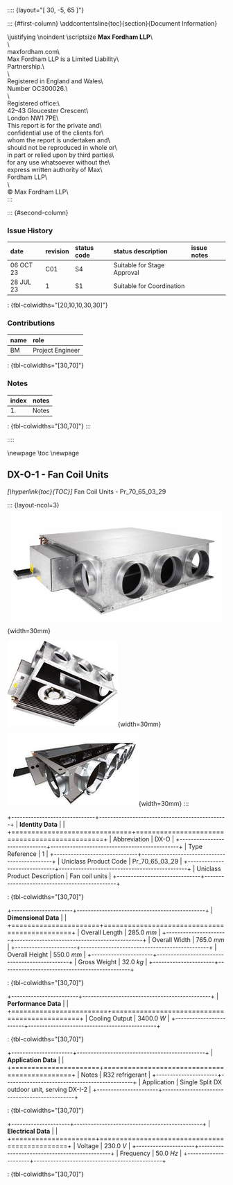 :::: {layout="[ 30, -5, 65 ]"}

::: {#first-column}
\addcontentsline{toc}{section}{Document Information}

\justifying \noindent \scriptsize __Max Fordham LLP__\                      
\                                         
maxfordham.com\                           
Max Fordham LLP is a Limited Liability\   
Partnership.\                             
\                                         
Registered in England and Wales\          
Number OC300026.\                         
\                                         
Registered office:\                       
42–43 Gloucester Crescent\                
London NW1 7PE\                           
This report is for the private and\       
confidential use of the clients for\      
whom the report is undertaken and\        
should not be reproduced in whole or\     
in part or relied upon by third parties\  
for any use whatsoever without the\       
express written authority of Max\         
Fordham LLP\                              
\                                         
© Max Fordham LLP\      
:::

::: {#second-column}
### Issue History
| date       | revision   | status code   | status description         | issue notes   |
|:-----------|:-----------|:--------------|:---------------------------|:--------------|
| 06 OCT 23  | C01        | S4            | Suitable for Stage Approval |               |
| 28 JUL 23  | 1          | S1            | Suitable for Coordination  |               |

: {tbl-colwidths="[20,10,10,30,30]"}

### Contributions
| name   | role             |      
|:-------|:-----------------|      
| BM     | Project Engineer |      

: {tbl-colwidths="[30,70]"}

### Notes
| index   | notes   |  
|---------|---------|  
| 1.      | Notes   |  

: {tbl-colwidths="[30,70]"}
:::

::::

\newpage
\toc
\newpage

## DX-O-1 - Fan Coil Units

_[\hyperlink{toc}{TOC}]_ Fan Coil Units - Pr_70_65_03_29

::: {layout-ncol=3}
![A fan coil unit](../../images/fcu.jpg){width=30mm}

![Another fan coil unit](../../images/fcu-2.png){width=30mm}

![Fan coil unit again!](../../images/fcu-3.png){width=30mm}
:::

+------------------------------+----------------------------------------------+
| **Identity Data**            |                                              |
+==============================+==============================================+
| Abbreviation                 | DX-O                                         |
+------------------------------+----------------------------------------------+
| Type Reference               | 1                                            |
+------------------------------+----------------------------------------------+
| Uniclass Product Code        | Pr_70_65_03_29                               |
+------------------------------+----------------------------------------------+
| Uniclass Product Description | Fan coil units                               |
+------------------------------+----------------------------------------------+

: {tbl-colwidths="[30,70]"}

+----------------------+----------------------------------------------+
| **Dimensional Data** |                                              |
+======================+==============================================+
| Overall Length       | 285.0 _mm_                                   |
+----------------------+----------------------------------------------+
| Overall Width        | 765.0 _mm_                                   |
+----------------------+----------------------------------------------+
| Overall Height       | 550.0 _mm_                                   |
+----------------------+----------------------------------------------+
| Gross Weight         | 32.0 _kg_                                    |
+----------------------+----------------------------------------------+

: {tbl-colwidths="[30,70]"}

+------------------------+----------------------------------------------+
| **Performance Data**   |                                              |
+========================+==============================================+
| Cooling Output         | 3400.0 _W_                                   |
+------------------------+----------------------------------------------+

: {tbl-colwidths="[30,70]"}

+----------------------+----------------------------------------------+
| **Application Data** |                                              |
+======================+==============================================+
| Notes                | R32 refrigerant                              |
+----------------------+----------------------------------------------+
| Application          | Single Split DX outdoor unit, serving DX-I-2 |
+----------------------+----------------------------------------------+

: {tbl-colwidths="[30,70]"}

+---------------------+----------------------------------------------+
| **Electrical Data** |                                              |
+=====================+==============================================+
| Voltage             | 230.0 _V_                                    |
+---------------------+----------------------------------------------+
| Frequency           | 50.0 _Hz_                                    |
+---------------------+----------------------------------------------+

: {tbl-colwidths="[30,70]"}
